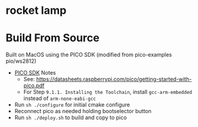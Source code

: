# rocket lamp


# Build From Source

Built on MacOS using the PICO SDK (modified from pico-examples pio/ws2812)

* [PICO SDK](https://github.com/raspberrypi/pico-sdk) Notes 
  * See: https://datasheets.raspberrypi.com/pico/getting-started-with-pico.pdf
  * For Step `9.1.1. Installing the Toolchain`, install `gcc-arm-embedded` instead of `arm-none-eabi-gcc`
* Run `sh ./configure` for initial cmake configure
* Reconnect pico as needed holding bootselector button
* Run `sh ./deploy.sh` to build and copy to pico